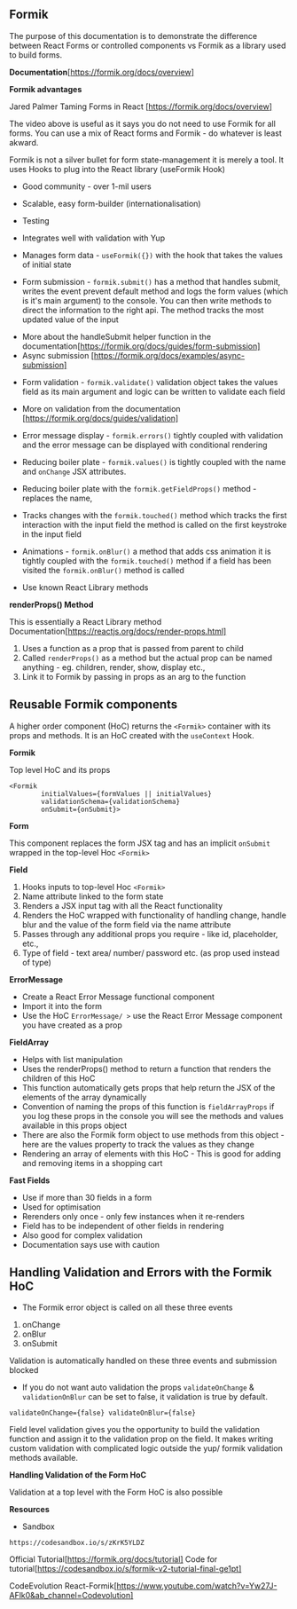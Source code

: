 ## Formik 

The purpose of this documentation is to demonstrate the difference between React Forms or controlled components vs Formik as a library used to build forms.

__Documentation__[https://formik.org/docs/overview]

__Formik advantages__

Jared Palmer Taming Forms in React [https://formik.org/docs/overview]

The video above is useful as it says you do not need to use Formik for all forms. You can use a mix of React forms and Formik - do whatever is least akward.

Formik is not a silver bullet for form state-management it is merely a tool. It uses Hooks to plug into the React library (useFormik Hook)

- Good community - over 1-mil users
- Scalable, easy form-builder (internationalisation)
- Testing
- Integrates well with validation with Yup

- Manages form data - ```useFormik({})``` with the hook that takes the values of initial state 

- Form submission - ```formik.submit()``` has a method that handles submit, writes the event prevent default method and logs the form values (which is it's main argument) to the console. You can then write methods to direct the information to the right api. The method tracks the most updated value of the input

* More about the handleSubmit helper function in the documentation[https://formik.org/docs/guides/form-submission]
* Async submission [https://formik.org/docs/examples/async-submission]

- Form validation - ```formik.validate()``` validation object takes the values field as its main argument and logic can be written to validate each field

* More on validation from the documentation [https://formik.org/docs/guides/validation]

- Error message display - ```formik.errors()``` tightly coupled with validation and the error message can be displayed with conditional rendering

- Reducing boiler plate - ```formik.values()``` is tightly coupled with the name and ```onChange``` JSX attributes.

- Reducing boiler plate with the ```formik.getFieldProps()``` method - replaces the name, 

- Tracks changes with the ```formik.touched()``` method which tracks the first interaction with the input field the method is called on the first keystroke in the input field

- Animations - ```formik.onBlur()``` a method that adds css animation it is tightly coupled with the ```formik.touched()``` method if a field has been visited the ```formik.onBlur()``` method is called

- Use known React Library methods

__renderProps() Method__

This is essentially a React Library method 
Documentation[https://reactjs.org/docs/render-props.html]

1. Uses a function as a prop that is passed from parent to child
2. Called ```renderProps()``` as a method but the actual prop can be named anything - eg. children, render, show, display etc.,
3. Link it to Formik by passing in props as an arg to the function

## Reusable Formik components 

A higher order component (HoC) returns the ```<Formik>``` container with its props and methods. It is an HoC created with the ```useContext``` Hook.

__Formik__

Top level HoC and its props

```
<Formik 
		initialValues={formValues || initialValues} 
		validationSchema={validationSchema} 
		onSubmit={onSubmit}>
 ```       
__Form__

This component replaces the form JSX tag and has an implicit ```onSubmit``` wrapped in the top-level Hoc ```<Formik>```

__Field__

1. Hooks inputs to top-level Hoc ```<Formik>```
2. Name attribute linked to the form state
3. Renders a JSX input tag with all the React functionality
4. Renders the HoC wrapped with functionality of handling change, handle blur and the value of the form field via the name attribute
5. Passes through any additional props you require - like id, placeholder, etc.,
6. Type of field - text area/ number/ password etc. (as prop used instead of type)

__ErrorMessage__

- Create a React Error Message functional component
- Import it into the form
- Use the HoC ```ErrorMessage/ >``` use the React Error Message component you have created as a prop

__FieldArray__ 

- Helps with list manipulation
- Uses the renderProps() method to return a function that renders the children of this HoC
- This function automatically gets props that help return the JSX of the elements of the array dynamically
- Convention of naming the props of this function is ```fieldArrayProps``` if you log these props in the console you will see the methods and values available in this props object
- There are also the Formik form object to use methods from this object - here are the values property to track the values as they change
- Rendering an array of elements with this HoC - This is good for adding and removing items in a shopping cart

__Fast Fields__

- Use if more than 30 fields in a form
- Used for optimisation
- Rerenders only once - only few instances when it re-renders
- Field has to be independent of other fields in rendering
- Also good for complex validation
- Documentation says use with caution

## Handling Validation and Errors with the Formik HoC

- The Formik error object is called on all these three events
 1. onChange
 2. onBlur 
 3. onSubmit

Validation is automatically handled on these three events and submission blocked

- If you do not want auto validation the props ```validateOnChange``` & ```validationOnBlur``` can be set to false, it validation is true by default.

```
validateOnChange={false} validateOnBlur={false}
```
Field level validation gives you the opportunity to build the validation function and assign it to the validation prop on the field. It makes writing custom validation with complicated logic outside the yup/ formik validation methods available.

__Handling Validation of the Form HoC__

Validation at a top level with the Form HoC is also possible

__Resources__

* Sandbox

```
https://codesandbox.io/s/zKrK5YLDZ
```

Official Tutorial[https://formik.org/docs/tutorial]
Code for tutorial[https://codesandbox.io/s/formik-v2-tutorial-final-ge1pt]


CodeEvolution React-Formik[https://www.youtube.com/watch?v=Yw27J-AFlk0&ab_channel=Codevolution]

